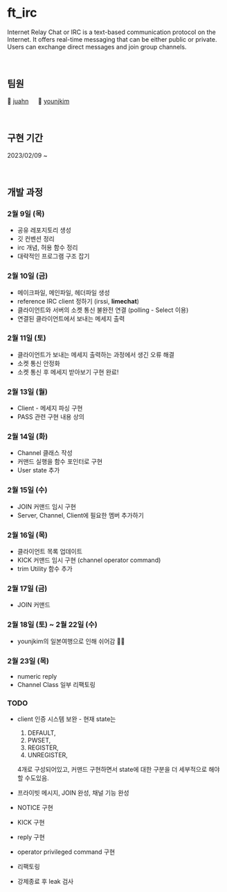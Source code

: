 # ft_irc
Internet Relay Chat or IRC is a text-based communication protocol on the Internet. It offers real-time messaging that can be either public or private. Users can exchange direct messages and join group channels.

<br>

## 팀원
🦔 [juahn](https://github.com/armadimon) &emsp; 🧠 [younjkim](https://github.com/objectio)

<br>

## 구현 기간
2023/02/09 ~

<br>

## 개발 과정

### 2월 9일 (목)
* 공유 레포지토리 생성
* 깃 컨벤션 정리
* irc 개념, 허용 함수 정리
* 대략적인 프로그램 구조 잡기

### 2월 10일 (금)
* 메이크파일, 메인파일, 헤더파일 생성
* reference IRC client 정하기 (irssi, **limechat**)
* 클라이언트와 서버의 소켓 통신 불완전 연결 (polling - Select 이용)
* 연결된 클라이언트에서 보내는 메세지 출력

### 2월 11일 (토)
* 클라이언트가 보내는 메세지 출력하는 과정에서 생긴 오류 해결
* 소켓 통신 안정화
* 소켓 통신 후 메세지 받아보기 구현 완료!

### 2월 13일 (월)
* Client - 메세지 파싱 구현
* PASS 관련 구현 내용 상의

### 2월 14일 (화)
* Channel 클래스 작성
* 커맨드 실행을 함수 포인터로 구현
* User state 추가

### 2월 15일 (수)
* JOIN 커맨드 임시 구현
* Server, Channel, Client에 필요한 멤버 추가하기 

### 2월 16일 (목)
* 클라이언트 목록 업데이트
* KICK 커맨드 임시 구현 (channel operator command)
* trim Utility 함수 추가

### 2월 17일 (금)
* JOIN 커맨드 

### 2월 18일 (토) ~ 2월 22일 (수)
* younjkim의 일본여행으로 인해 쉬어감 😶‍🌫️

### 2월 23일 (목)
* numeric reply
* Channel Class 일부 리팩토링

### TODO

* client 인증 시스템 보완 - 현재 state는
   1. DEFAULT,
   2.	PWSET,
   3.	REGISTER,
   4.	UNREGISTER,


   4개로 구성되어있고, 커맨드 구현하면서 state에 대한 구분을 더 세부적으로 해야할 수도있음.

* 프라이빗 메시지, JOIN 완성, 채널 기능 완성
* NOTICE 구현
* KICK 구현
* reply 구현
* operator privileged command 구현
* 리팩토링
* 강제종료 후 leak 검사
